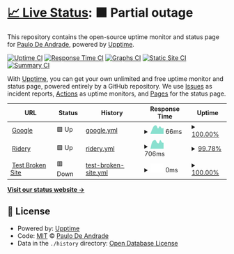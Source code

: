 # [📈 Live Status](https://demo.upptime.js.org): <!--live status--> **🟧 Partial outage**

This repository contains the open-source uptime monitor and status page for [Paulo De Andrade](vcoud.com), powered by [Upptime](https://github.com/upptime/upptime).

[![Uptime CI](https://github.com/paulofabri/urban-journey/workflows/Uptime%20CI/badge.svg)](https://github.com/paulofabri/urban-journey/actions?query=workflow%3A%22Uptime+CI%22)
[![Response Time CI](https://github.com/paulofabri/urban-journey/workflows/Response%20Time%20CI/badge.svg)](https://github.com/paulofabri/urban-journey/actions?query=workflow%3A%22Response+Time+CI%22)
[![Graphs CI](https://github.com/paulofabri/urban-journey/workflows/Graphs%20CI/badge.svg)](https://github.com/paulofabri/urban-journey/actions?query=workflow%3A%22Graphs+CI%22)
[![Static Site CI](https://github.com/paulofabri/urban-journey/workflows/Static%20Site%20CI/badge.svg)](https://github.com/paulofabri/urban-journey/actions?query=workflow%3A%22Static+Site+CI%22)
[![Summary CI](https://github.com/paulofabri/urban-journey/workflows/Summary%20CI/badge.svg)](https://github.com/paulofabri/urban-journey/actions?query=workflow%3A%22Summary+CI%22)

With [Upptime](https://upptime.js.org), you can get your own unlimited and free uptime monitor and status page, powered entirely by a GitHub repository. We use [Issues](https://github.com/paulofabri/urban-journey/issues) as incident reports, [Actions](https://github.com/paulofabri/urban-journey/actions) as uptime monitors, and [Pages](https://demo.upptime.js.org) for the status page.

<!--start: status pages-->
<!-- This summary is generated by Upptime (https://github.com/upptime/upptime) -->
<!-- Do not edit this manually, your changes will be overwritten -->
<!-- prettier-ignore -->
| URL | Status | History | Response Time | Uptime |
| --- | ------ | ------- | ------------- | ------ |
| <img alt="" src="https://favicons.githubusercontent.com/www.google.com" height="13"> [Google](https://www.google.com) | 🟩 Up | [google.yml](https://github.com/paulofabri/urban-journey/commits/HEAD/history/google.yml) | <details><summary><img alt="Response time graph" src="./graphs/google/response-time-week.png" height="20"> 66ms</summary><br><a href="https://paulofabri.github.io/urban-journey/history/google"><img alt="Response time 72" src="https://img.shields.io/endpoint?url=https%3A%2F%2Fraw.githubusercontent.com%2Fpaulofabri%2Furban-journey%2FHEAD%2Fapi%2Fgoogle%2Fresponse-time.json"></a><br><a href="https://paulofabri.github.io/urban-journey/history/google"><img alt="24-hour response time 59" src="https://img.shields.io/endpoint?url=https%3A%2F%2Fraw.githubusercontent.com%2Fpaulofabri%2Furban-journey%2FHEAD%2Fapi%2Fgoogle%2Fresponse-time-day.json"></a><br><a href="https://paulofabri.github.io/urban-journey/history/google"><img alt="7-day response time 66" src="https://img.shields.io/endpoint?url=https%3A%2F%2Fraw.githubusercontent.com%2Fpaulofabri%2Furban-journey%2FHEAD%2Fapi%2Fgoogle%2Fresponse-time-week.json"></a><br><a href="https://paulofabri.github.io/urban-journey/history/google"><img alt="30-day response time 69" src="https://img.shields.io/endpoint?url=https%3A%2F%2Fraw.githubusercontent.com%2Fpaulofabri%2Furban-journey%2FHEAD%2Fapi%2Fgoogle%2Fresponse-time-month.json"></a><br><a href="https://paulofabri.github.io/urban-journey/history/google"><img alt="1-year response time 72" src="https://img.shields.io/endpoint?url=https%3A%2F%2Fraw.githubusercontent.com%2Fpaulofabri%2Furban-journey%2FHEAD%2Fapi%2Fgoogle%2Fresponse-time-year.json"></a></details> | <details><summary><a href="https://paulofabri.github.io/urban-journey/history/google">100.00%</a></summary><a href="https://paulofabri.github.io/urban-journey/history/google"><img alt="All-time uptime 100.00%" src="https://img.shields.io/endpoint?url=https%3A%2F%2Fraw.githubusercontent.com%2Fpaulofabri%2Furban-journey%2FHEAD%2Fapi%2Fgoogle%2Fuptime.json"></a><br><a href="https://paulofabri.github.io/urban-journey/history/google"><img alt="24-hour uptime 100.00%" src="https://img.shields.io/endpoint?url=https%3A%2F%2Fraw.githubusercontent.com%2Fpaulofabri%2Furban-journey%2FHEAD%2Fapi%2Fgoogle%2Fuptime-day.json"></a><br><a href="https://paulofabri.github.io/urban-journey/history/google"><img alt="7-day uptime 100.00%" src="https://img.shields.io/endpoint?url=https%3A%2F%2Fraw.githubusercontent.com%2Fpaulofabri%2Furban-journey%2FHEAD%2Fapi%2Fgoogle%2Fuptime-week.json"></a><br><a href="https://paulofabri.github.io/urban-journey/history/google"><img alt="30-day uptime 100.00%" src="https://img.shields.io/endpoint?url=https%3A%2F%2Fraw.githubusercontent.com%2Fpaulofabri%2Furban-journey%2FHEAD%2Fapi%2Fgoogle%2Fuptime-month.json"></a><br><a href="https://paulofabri.github.io/urban-journey/history/google"><img alt="1-year uptime 100.00%" src="https://img.shields.io/endpoint?url=https%3A%2F%2Fraw.githubusercontent.com%2Fpaulofabri%2Furban-journey%2FHEAD%2Fapi%2Fgoogle%2Fuptime-year.json"></a></details>
| <img alt="" src="https://favicons.githubusercontent.com/admin.ridery.app" height="13"> [Ridery](https://admin.ridery.app/admin) | 🟩 Up | [ridery.yml](https://github.com/paulofabri/urban-journey/commits/HEAD/history/ridery.yml) | <details><summary><img alt="Response time graph" src="./graphs/ridery/response-time-week.png" height="20"> 706ms</summary><br><a href="https://paulofabri.github.io/urban-journey/history/ridery"><img alt="Response time 710" src="https://img.shields.io/endpoint?url=https%3A%2F%2Fraw.githubusercontent.com%2Fpaulofabri%2Furban-journey%2FHEAD%2Fapi%2Fridery%2Fresponse-time.json"></a><br><a href="https://paulofabri.github.io/urban-journey/history/ridery"><img alt="24-hour response time 591" src="https://img.shields.io/endpoint?url=https%3A%2F%2Fraw.githubusercontent.com%2Fpaulofabri%2Furban-journey%2FHEAD%2Fapi%2Fridery%2Fresponse-time-day.json"></a><br><a href="https://paulofabri.github.io/urban-journey/history/ridery"><img alt="7-day response time 706" src="https://img.shields.io/endpoint?url=https%3A%2F%2Fraw.githubusercontent.com%2Fpaulofabri%2Furban-journey%2FHEAD%2Fapi%2Fridery%2Fresponse-time-week.json"></a><br><a href="https://paulofabri.github.io/urban-journey/history/ridery"><img alt="30-day response time 708" src="https://img.shields.io/endpoint?url=https%3A%2F%2Fraw.githubusercontent.com%2Fpaulofabri%2Furban-journey%2FHEAD%2Fapi%2Fridery%2Fresponse-time-month.json"></a><br><a href="https://paulofabri.github.io/urban-journey/history/ridery"><img alt="1-year response time 710" src="https://img.shields.io/endpoint?url=https%3A%2F%2Fraw.githubusercontent.com%2Fpaulofabri%2Furban-journey%2FHEAD%2Fapi%2Fridery%2Fresponse-time-year.json"></a></details> | <details><summary><a href="https://paulofabri.github.io/urban-journey/history/ridery">99.78%</a></summary><a href="https://paulofabri.github.io/urban-journey/history/ridery"><img alt="All-time uptime 99.85%" src="https://img.shields.io/endpoint?url=https%3A%2F%2Fraw.githubusercontent.com%2Fpaulofabri%2Furban-journey%2FHEAD%2Fapi%2Fridery%2Fuptime.json"></a><br><a href="https://paulofabri.github.io/urban-journey/history/ridery"><img alt="24-hour uptime 100.00%" src="https://img.shields.io/endpoint?url=https%3A%2F%2Fraw.githubusercontent.com%2Fpaulofabri%2Furban-journey%2FHEAD%2Fapi%2Fridery%2Fuptime-day.json"></a><br><a href="https://paulofabri.github.io/urban-journey/history/ridery"><img alt="7-day uptime 99.78%" src="https://img.shields.io/endpoint?url=https%3A%2F%2Fraw.githubusercontent.com%2Fpaulofabri%2Furban-journey%2FHEAD%2Fapi%2Fridery%2Fuptime-week.json"></a><br><a href="https://paulofabri.github.io/urban-journey/history/ridery"><img alt="30-day uptime 99.65%" src="https://img.shields.io/endpoint?url=https%3A%2F%2Fraw.githubusercontent.com%2Fpaulofabri%2Furban-journey%2FHEAD%2Fapi%2Fridery%2Fuptime-month.json"></a><br><a href="https://paulofabri.github.io/urban-journey/history/ridery"><img alt="1-year uptime 99.85%" src="https://img.shields.io/endpoint?url=https%3A%2F%2Fraw.githubusercontent.com%2Fpaulofabri%2Furban-journey%2FHEAD%2Fapi%2Fridery%2Fuptime-year.json"></a></details>
| <img alt="" src="https://favicons.githubusercontent.com/thissitedoesnotexist.koj.co" height="13"> [Test Broken Site](https://thissitedoesnotexist.koj.co) | 🟥 Down | [test-broken-site.yml](https://github.com/paulofabri/urban-journey/commits/HEAD/history/test-broken-site.yml) | <details><summary><img alt="Response time graph" src="./graphs/test-broken-site/response-time-week.png" height="20"> 0ms</summary><br><a href="https://paulofabri.github.io/urban-journey/history/test-broken-site"><img alt="Response time 0" src="https://img.shields.io/endpoint?url=https%3A%2F%2Fraw.githubusercontent.com%2Fpaulofabri%2Furban-journey%2FHEAD%2Fapi%2Ftest-broken-site%2Fresponse-time.json"></a><br><a href="https://paulofabri.github.io/urban-journey/history/test-broken-site"><img alt="24-hour response time 0" src="https://img.shields.io/endpoint?url=https%3A%2F%2Fraw.githubusercontent.com%2Fpaulofabri%2Furban-journey%2FHEAD%2Fapi%2Ftest-broken-site%2Fresponse-time-day.json"></a><br><a href="https://paulofabri.github.io/urban-journey/history/test-broken-site"><img alt="7-day response time 0" src="https://img.shields.io/endpoint?url=https%3A%2F%2Fraw.githubusercontent.com%2Fpaulofabri%2Furban-journey%2FHEAD%2Fapi%2Ftest-broken-site%2Fresponse-time-week.json"></a><br><a href="https://paulofabri.github.io/urban-journey/history/test-broken-site"><img alt="30-day response time 0" src="https://img.shields.io/endpoint?url=https%3A%2F%2Fraw.githubusercontent.com%2Fpaulofabri%2Furban-journey%2FHEAD%2Fapi%2Ftest-broken-site%2Fresponse-time-month.json"></a><br><a href="https://paulofabri.github.io/urban-journey/history/test-broken-site"><img alt="1-year response time 0" src="https://img.shields.io/endpoint?url=https%3A%2F%2Fraw.githubusercontent.com%2Fpaulofabri%2Furban-journey%2FHEAD%2Fapi%2Ftest-broken-site%2Fresponse-time-year.json"></a></details> | <details><summary><a href="https://paulofabri.github.io/urban-journey/history/test-broken-site">100.00%</a></summary><a href="https://paulofabri.github.io/urban-journey/history/test-broken-site"><img alt="All-time uptime 100.00%" src="https://img.shields.io/endpoint?url=https%3A%2F%2Fraw.githubusercontent.com%2Fpaulofabri%2Furban-journey%2FHEAD%2Fapi%2Ftest-broken-site%2Fuptime.json"></a><br><a href="https://paulofabri.github.io/urban-journey/history/test-broken-site"><img alt="24-hour uptime 100.00%" src="https://img.shields.io/endpoint?url=https%3A%2F%2Fraw.githubusercontent.com%2Fpaulofabri%2Furban-journey%2FHEAD%2Fapi%2Ftest-broken-site%2Fuptime-day.json"></a><br><a href="https://paulofabri.github.io/urban-journey/history/test-broken-site"><img alt="7-day uptime 100.00%" src="https://img.shields.io/endpoint?url=https%3A%2F%2Fraw.githubusercontent.com%2Fpaulofabri%2Furban-journey%2FHEAD%2Fapi%2Ftest-broken-site%2Fuptime-week.json"></a><br><a href="https://paulofabri.github.io/urban-journey/history/test-broken-site"><img alt="30-day uptime 100.00%" src="https://img.shields.io/endpoint?url=https%3A%2F%2Fraw.githubusercontent.com%2Fpaulofabri%2Furban-journey%2FHEAD%2Fapi%2Ftest-broken-site%2Fuptime-month.json"></a><br><a href="https://paulofabri.github.io/urban-journey/history/test-broken-site"><img alt="1-year uptime 100.00%" src="https://img.shields.io/endpoint?url=https%3A%2F%2Fraw.githubusercontent.com%2Fpaulofabri%2Furban-journey%2FHEAD%2Fapi%2Ftest-broken-site%2Fuptime-year.json"></a></details>

<!--end: status pages-->

[**Visit our status website →**](https://demo.upptime.js.org)

## 📄 License

- Powered by: [Upptime](https://github.com/upptime/upptime)
- Code: [MIT](./LICENSE) © [Paulo De Andrade](vcoud.com)
- Data in the `./history` directory: [Open Database License](https://opendatacommons.org/licenses/odbl/1-0/)
